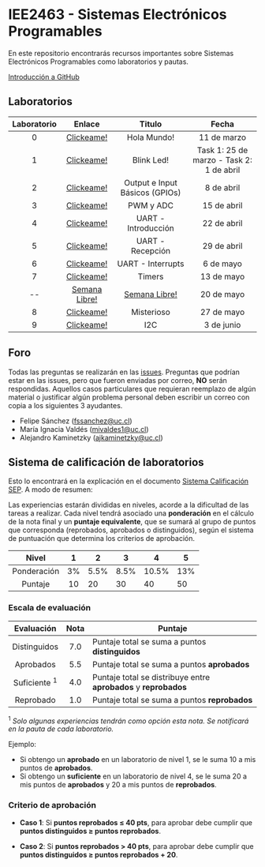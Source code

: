 # IEE2463 - Sistemas Electrónicos Programables

En este repositorio encontrarás recursos importantes sobre Sistemas Electrónicos Programables como laboratorios y pautas. 

[Introducción a GitHub](https://github.com/IEE2463/classroom/blob/master/Material%20de%20apoyo/GitHub/Introducción%20a%20GitHub.pdf) 

## Laboratorios
| Laboratorio |                         Enlace                        | Titulo 		|   Fecha    |
|:-----------:|:-----------------------------------------------------:|:-----------:|:-----------:|
|      0      | [Clickeame!](https://classroom.github.com/a/qVTNJf_J) | Hola Mundo! | 11 de marzo |
|      1      | [Clickeame!](https://classroom.github.com/a/TF49GyR3) | Blink Led! | Task 1: 25 de marzo - Task 2: 1 de abril|
|      2      | [Clickeame!](https://classroom.github.com/a/kbl4kGKI) | Output e Input Básicos (GPIOs) | 8 de abril |
|      3      | [Clickeame!](https://classroom.github.com/a/yNNpDuQP) | PWM y ADC | 15 de abril|
|      4      | [Clickeame!](https://classroom.github.com/a/Fp8Dcd4R) | UART - Introducción| 22 de abril|
|      5      | [Clickeame!](https://classroom.github.com/a/Cw4LvB3i) | UART - Recepción| 29 de abril|
|      6      | [Clickeame!](https://classroom.github.com/a/cFzY-F-I) | UART - Interrupts| 6 de mayo|
|      7      | [Clickeame!](https://classroom.github.com/a/gnIWqug6) | Timers | 13 de mayo|
|      --      | [Semana Libre!](https://youtu.be/LDU_Txk06tM?t=66) | [Semana Libre!](https://www.youtube.com/watch?v=ZbZSe6N_BXs)| 20 de mayo|
|      8      | [Clickeame!](https://classroom.github.com/a/w-6LrXV0) |Misterioso| 27 de mayo|
|      9      | [Clickeame!](https://classroom.github.com/a/3nzgczq5) |I2C| 3 de junio|


## Foro

Todas las preguntas se realizarán en las [issues](../../issues). Preguntas que podrían estar en las issues, pero que fueron enviadas por correo, **NO** serán respondidas. Aquellos casos particulares que requieran reemplazo de algún material o justificar algún problema personal deben escribir un correo con copia a los siguientes 3 ayudantes.

- Felipe Sánchez (fssanchez@uc.cl)
- María Ignacia Valdés (mivaldes1@uc.cl)
- Alejandro Kaminetzky (ajkaminetzky@uc.cl)

## Sistema de calificación de laboratorios

Esto lo encontrará en la explicación en el documento [Sistema Calificación SEP](/Administración/SistemaCalificacionSEP.pdf). A modo de resumen:

Las experiencias estarán divididas en niveles, acorde a la dificultad de las tareas a
realizar. Cada nivel tendrá asociado una **ponderación** en el cálculo de la nota final y un **puntaje equivalente**, que se sumará al grupo de puntos que corresponda (reprobados, aprobados o distinguidos), según el sistema de puntuación que
determina los criterios de aprobación.


| Nivel			| 1  	|  2 	|  3 	|  4 	| 5  	|
|:-:			|:-:	|---	|---	|---	|---	|
| Ponderación 	| 3%	| 5.5% | 8.5%	| 10.5%| 13%  |
| Puntaje		| 10  	| 20  	| 30 	| 40  	| 50  	|


### Escala de evaluación

| Evaluación 	| Nota 	|	Puntaje 							|
|:-:			|:-:	|---	|
| Distinguidos 	| 7.0	| Puntaje total se suma a puntos **distinguidos** 	|
| Aprobados 	| 5.5	| Puntaje total se suma a puntos **aprobados** 	|
| Suficiente <sup>1</sup>| 4.0	| Puntaje total se distribuye entre **aprobados** y **reprobados** 		|
| Reprobado 	| 1.0	| Puntaje total se suma a puntos **reprobados** 		|

<sup>1</sup> *Solo algunas experiencias tendrán como opción esta nota. Se
notificará en la pauta de cada laboratorio.*

Ejemplo:
- Si obtengo un **aprobado** en un laboratorio de nivel 1, se le suma 10 a mis puntos de **aprobados**.
- Si obtengo un **suficiente** en un laboratorio de nivel 4, se le suma 20 a mis puntos de **aprobados** y 20 a mis puntos de **reprobados**. 

### Criterio de aprobación

- **Caso  1**: Si **puntos reprobados ≤ 40 pts**, para aprobar debe cumplir que **puntos distinguidos ≥ puntos reprobados**.

- **Caso  2**: Si **puntos reprobados > 40 pts**, para aprobar debe cumplir que **puntos distinguidos ≥ puntos reprobados + 20**.


